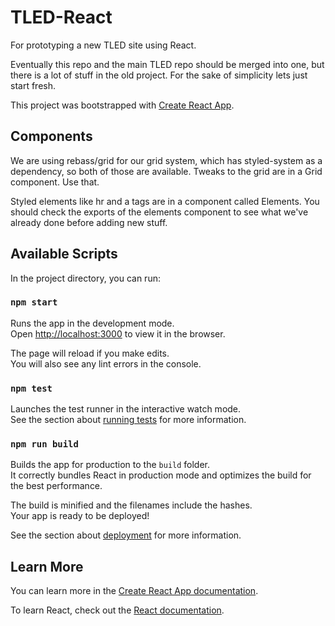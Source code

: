 # TLED-React

For prototyping a new TLED site using React.

Eventually this repo and the main TLED repo should be merged into one, but there is a lot of stuff in the old project.  For the sake of simplicity lets just start fresh.

This project was bootstrapped with [Create React App](https://github.com/facebook/create-react-app).

## Components

We are using rebass/grid for our grid system, which has styled-system as a dependency, so both of those are available. Tweaks to the grid are in a Grid component.  Use that.

Styled elements like hr and a tags are in a component called Elements. You should check the exports of the elements component to see what we've already done before adding new stuff.


## Available Scripts

In the project directory, you can run:

### `npm start`

Runs the app in the development mode.<br>
Open [http://localhost:3000](http://localhost:3000) to view it in the browser.

The page will reload if you make edits.<br>
You will also see any lint errors in the console.

### `npm test`

Launches the test runner in the interactive watch mode.<br>
See the section about [running tests](https://facebook.github.io/create-react-app/docs/running-tests) for more information.

### `npm run build`

Builds the app for production to the `build` folder.<br>
It correctly bundles React in production mode and optimizes the build for the best performance.

The build is minified and the filenames include the hashes.<br>
Your app is ready to be deployed!

See the section about [deployment](https://facebook.github.io/create-react-app/docs/deployment) for more information.

## Learn More

You can learn more in the [Create React App documentation](https://facebook.github.io/create-react-app/docs/getting-started).

To learn React, check out the [React documentation](https://reactjs.org/).

